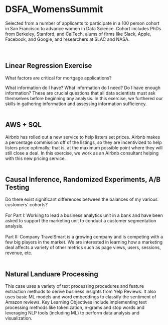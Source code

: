 # DSFA_WomensSummit
Selected from a number of applicants to participate in a 100 person cohort in San Francisco to advance women in Data Science.  Cohort includes PhDs from Berkeley, Stanford, and CalTech, alums of firms like Slack, Apple, Facebook, and Google, and researchers at SLAC and NASA.  
<br><br>
## Linear Regression Exercise
What factors are critical for mortgage applications? <br>

What information do I have? What information do I need? Do I have enough information? These are crucial questions that all data scientists must ask themselves before beginning any analysis. In this exercise, we furthered our skills in gathering information and assessing information sufficiency.
<br><br>

## AWS + SQL
Airbnb has rolled out a new service to help listers set prices. Airbnb makes a percentage commission off of the listings, so they are incentivized to help listers price optimally; that is, at the maximum possible point where they will still close a deal. In this exercise, we work as an Airbnb consultant helping with this new pricing service. 
<br><br>

## Causal Inference, Randomized Experiments, A/B Testing
Do there exist significant differences between the balances of my various customers' cohorts?
<br><br>
For Part I: Working to lead a business analytics unit in a bank and have been asked to support the marketing unit to conduct a customer segmentation analysis.
<br><br>
Part II: Company TravelSmart is a growing company and is competing with a few big players in the market. We are interested in learning how a marketing deal affects a variety of other metrics such as page views, users, sessions, revenue, etc.
<br><br>

## Natural Landuare Processing
This case uses a variety of text processing procedures and feature extraction methods to derive business insights from Yelp Reviews. It also uses basic ML models and word embeddings to classify the sentiment of Amazon reviews. Key Learning Objectives include implementing text processing methods like tokenization, n-grams and stop words and leveraging NLP tools (including ML) to perform data analysis and visualization.
<br><br>
